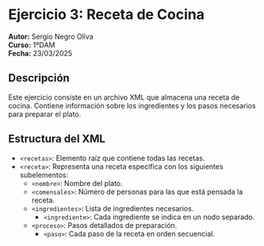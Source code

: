 # Ejercicio 3: Receta de Cocina

**Autor:** Sergio Negro Oliva  
**Curso:** 1ºDAM  
**Fecha:** 23/03/2025  

## Descripción  
Este ejercicio consiste en un archivo XML que almacena una receta de cocina. Contiene información sobre los ingredientes y los pasos necesarios para preparar el plato.  

## Estructura del XML  
- `<recetas>`: Elemento raíz que contiene todas las recetas.  
- `<receta>`: Representa una receta específica con los siguientes subelementos:  
  - `<nombre>`: Nombre del plato.  
  - `<comensales>`: Número de personas para las que está pensada la receta.  
  - `<ingredientes>`: Lista de ingredientes necesarios.  
    - `<ingrediente>`: Cada ingrediente se indica en un nodo separado.  
  - `<proceso>`: Pasos detallados de preparación.  
    - `<paso>`: Cada paso de la receta en orden secuencial.  
